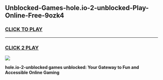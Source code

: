 
## Unblocked-Games-hole.io-2-unblocked-Play-Online-Free-9ozk4
<h3>
<a href="https://premium76.site?title=hole.io-2-unblocked&ref=26A">CLICK TO PLAY</a></h3>
<hr>

<h3>
<a href="https://premium76.site?title=hole.io-2-unblocked&ref=26A">CLICK 2 PLAY</a>
  
</h3>

<a href="https://premium76.site?title=hole.io-2-unblocked&ref=26A"><img src="https://clearcache.store/games.png"></a>


**hole.io-2-unblocked games unblocked: Your Gateway to Fun and Accessible Online Gaming**
